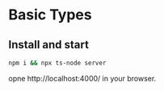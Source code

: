 # Basic Types

## Install and start

```sh
npm i && npx ts-node server
```

opne http://localhost:4000/ in your browser.